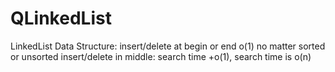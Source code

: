 # QLinkedList

LinkedList Data Structure:
insert/delete at begin or end  o(1) no matter sorted or unsorted
insert/delete in middle: search time +o(1), search time is o(n) 
